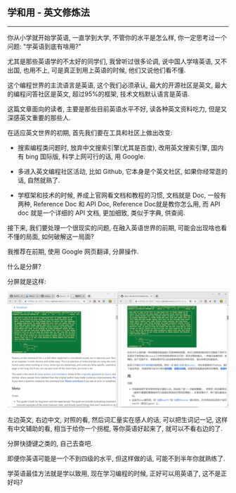 ## 学和用 - 英文修炼法
<hr>

你从小学就开始学英语, 一直学到大学, 不管你的水平是怎么样, 你一定思考过一个问题: "学英语到底有啥用?"

尤其是那些英语学的不太好的同学们, 我曾听过很多论调, 说中国人学啥英语, 又不出国, 也用不上, 可是真正到用上英语的时候, 他们又说他们看不懂.

这个编程世界的主流语言是英语, 这个我们必须承认, 最大的开源社区是英文, 最大的编程问答社区是英文, 超过95%的框架, 技术文档默认语言是英语.

这篇文章面向的读者, 主要是那些目前英语水平不好, 读各种英文资料吃力, 但是又深感英文重要的那些人.

在适应英文世界的初期, 首先我们要在工具和社区上做出改变:

- 搜索编程类问题时, 放弃中文搜索引擎(尤其是百度), 改用英文搜索引擎, 国内有 bing 国际版, 科学上网可行的话, 用 Google.

- 多进入英文编程社区活动, 比如 Github, 它本身是个英文社区, 如果你经常逛的话, 自然就熟了.

- 学框架和技术的时候, 养成上官网看文档和教程的习惯, 文档就是 Doc, 一般有两种, Reference Doc 和 API Doc, Reference Doc就是教你怎么用, 而 API doc 就是一个详细的 API 文档, 更加细致, 类似于字典, 供查阅.

接下来, 我们要处理一个很现实的问题, 在融入英语世界的前期, 可能会出现啥也看不懂的局面, 如何破解这一局面? 

我推荐在前期, 使用 Google 网页翻译, 分屏操作.

什么是分屏?

分屏就是这样:

![Image](../../img/ScreenSplit.png)

左边英文, 右边中文, 对照的看, 然后词汇量实在感人的话, 可以把生词记一记, 这样有中文辅助的看, 相当于给你一个拐棍, 等你英语好起来了, 就可以不看右边的了.

分屏快捷键之类的, 自己去查吧.

即便你英语可能是一个不到四级的水平, 但这样做的话, 可能不到半年你就熟练了.

学英语最佳方法就是学以致用, 现在学习编程的时候, 正好可以用英语了, 这不是正好吗?
